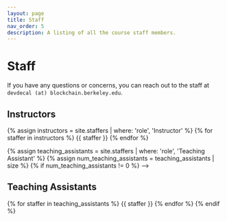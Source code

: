 ```yaml
---
layout: page
title: Staff
nav_order: 5
description: A listing of all the course staff members.
---
```


# Staff

If you have any questions or concerns, you can reach out to the staff at `devdecal (at) blockchain.berkeley.edu`.

## Instructors

{% assign instructors = site.staffers | where: 'role', 'Instructor' %}
{% for staffer in instructors %}
{{ staffer }}
{% endfor %}

{% assign teaching_assistants = site.staffers | where: 'role', 'Teaching Assistant' %}
{% assign num_teaching_assistants = teaching_assistants | size %}
{% if num_teaching_assistants != 0 %} -->
## Teaching Assistants

{% for staffer in teaching_assistants %}
{{ staffer }}
{% endfor %}
{% endif %}
